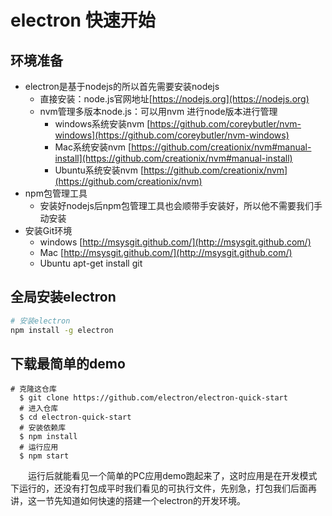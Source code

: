 # electron 快速开始

## 环境准备
 - electron是基于nodejs的所以首先需要安装nodejs
    - 直接安装：node.js官网地址[https://nodejs.org](https://nodejs.org) 
    - nvm管理多版本node.js：可以用nvm 进行node版本进行管理
        - windows系统安装nvm [https://github.com/coreybutler/nvm-windows](https://github.com/coreybutler/nvm-windows)
        - Mac系统安装nvm [https://github.com/creationix/nvm#manual-install](https://github.com/creationix/nvm#manual-install)
        - Ubuntu系统安装nvm [https://github.com/creationix/nvm](https://github.com/creationix/nvm)
- npm包管理工具
    - 安装好nodejs后npm包管理工具也会顺带手安装好，所以他不需要我们手动安装
- 安装Git环境
    - windows [http://msysgit.github.com/](http://msysgit.github.com/)
    - Mac [http://msysgit.github.com/](http://msysgit.github.com/)
    - Ubuntu apt-get install git

## 全局安装electron

```sh
# 安装electron
npm install -g electron

```
## 下载最简单的demo

```
# 克隆这仓库
  $ git clone https://github.com/electron/electron-quick-start
  # 进入仓库
  $ cd electron-quick-start
  # 安装依赖库
  $ npm install
  # 运行应用
  $ npm start
```
　　运行后就能看见一个简单的PC应用demo跑起来了，这时应用是在开发模式下运行的，还没有打包成平时我们看见的可执行文件，先别急，打包我们后面再讲，这一节先知道如何快速的搭建一个electron的开发环境。
